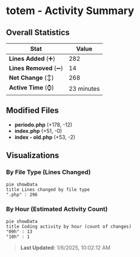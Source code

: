 # totem - Activity Summary 

## Overall Statistics

| Stat                   | Value                                                             |
| ---------------------- | ----------------------------------------------------------------- |
| **Lines Added** (➕)   | 282                                          |
| **Lines Removed** (➖) | 14                                        |
| **Net Change** (↕)    | 268                |
| **Active Time** (⌚)   | 23 minutes |


## Modified Files
- **periodo.php** (+178, -12)
- **index.php** (+51, -0)
- **index - old.php** (+53, -2)

## Visualizations

### By File Type (Lines Changed)

```mermaid
pie showData
title Lines changed by file type
".php" : 296
```

### By Hour (Estimated Activity Count)

```mermaid
pie showData
title Coding activity by hour (count of changes)
"09h" : 13
"10h" : 1
```


> **Last Updated:** 1/6/2025, 10:02:12 AM